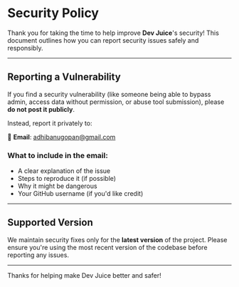 # Security Policy

Thank you for taking the time to help improve **Dev Juice**'s security! This document outlines how you can report security issues safely and responsibly.

---

##  Reporting a Vulnerability

If you find a security vulnerability (like someone being able to bypass admin, access data without permission, or abuse tool submission), please **do not post it publicly**.

Instead, report it privately to:

📧 **Email**: adhibanugopan@gmail.com

### What to include in the email:

- A clear explanation of the issue
- Steps to reproduce it (if possible)
- Why it might be dangerous
- Your GitHub username (if you'd like credit)

---


##  Supported Version

We maintain security fixes only for the **latest version** of the project. Please ensure you're using the most recent version of the codebase before reporting any issues.

---

Thanks for helping make Dev Juice better and safer!  

